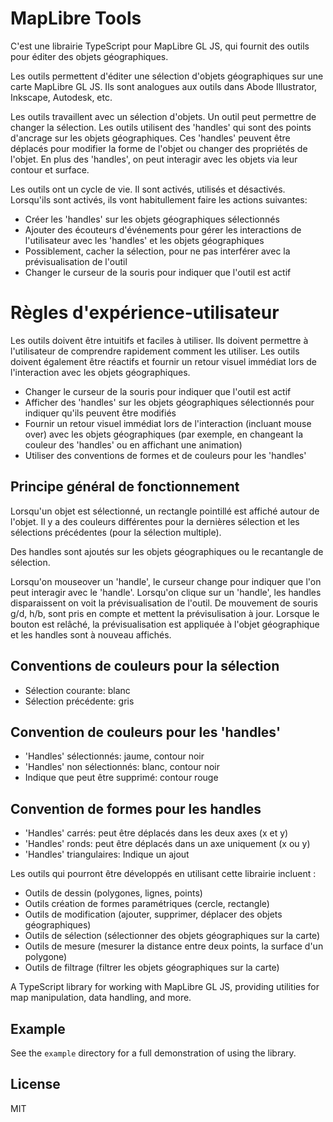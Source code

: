 # MapLibre Tools

C'est une librairie TypeScript pour MapLibre GL JS, qui fournit des outils pour éditer des objets géographiques.

Les outils permettent d'éditer une sélection d'objets géographiques sur une carte MapLibre GL JS. Ils sont analogues aux outils dans Abode Illustrator, Inkscape, Autodesk, etc.

Les outils travaillent avec un sélection d'objets. Un outil peut permettre de changer la sélection. Les outils utilisent des 'handles' qui sont des points d'ancrage sur les objets géographiques. Ces 'handles' peuvent être déplacés pour modifier la forme de l'objet ou changer des propriétés de l'objet. En plus des
'handles', on peut interagir avec les objets via leur contour et surface.

Les outils ont un cycle de vie. Il sont activés, utilisés et 
désactivés. Lorsqu'ils sont activés, ils vont habitullement faire
les actions suivantes:

 - Créer les 'handles' sur les objets géographiques sélectionnés
 - Ajouter des écouteurs d'événements pour gérer les interactions de l'utilisateur avec les 'handles' et les objets géographiques
 - Possiblement, cacher la sélection, pour ne pas interférer avec la prévisualisation de l'outil
 - Changer le curseur de la souris pour indiquer que l'outil est actif

 # Règles d'expérience-utilisateur

Les outils doivent être intuitifs et faciles à utiliser. Ils doivent permettre à l'utilisateur de comprendre rapidement comment les utiliser. Les outils doivent également être réactifs et fournir un retour visuel immédiat lors de l'interaction avec les objets géographiques.

 - Changer le curseur de la souris pour indiquer que l'outil est actif
 - Afficher des 'handles' sur les objets géographiques sélectionnés pour indiquer qu'ils peuvent être modifiés
- Fournir un retour visuel immédiat lors de l'interaction (incluant mouse over) avec les objets géographiques (par exemple, en changeant la couleur des 'handles' ou en affichant une animation)
- Utiliser des conventions de formes et de couleurs pour les 'handles'


## Principe général de fonctionnement

Lorsqu'un objet est sélectionné, un rectangle pointillé est affiché autour de l'objet. Il y a des couleurs différentes pour la dernières sélection et les sélections précédentes (pour la sélection multiple).

Des handles sont ajoutés sur les objets géographiques ou le recantangle de sélection.

Lorsqu'on mouseover un 'handle', le curseur change pour indiquer que l'on peut interagir avec le 'handle'. Lorsqu'on clique sur un 'handle', les handles disparaissent on voit la prévisualisation de l'outil. De mouvement de souris g/d, h/b, sont pris en compte et
mettent la prévisulisation à jour. Lorsque le bouton est relâché, la prévisualisation est appliquée à l'objet géographique et les handles sont à nouveau affichés.

## Conventions de couleurs pour la sélection

 - Sélection courante: blanc
 - Sélection précédente: gris

## Convention de couleurs pour les 'handles'
  
  - 'Handles' sélectionnés: jaume, contour noir
  - 'Handles' non sélectionnés: blanc, contour noir
  - Indique que peut être supprimé: contour rouge

## Convention de formes pour les handles
 
 - 'Handles' carrés: peut être déplacés dans les deux axes (x et y)
 - 'Handles' ronds: peut être déplacés dans un axe uniquement (x ou y)
 - 'Handles' triangulaires: Indique un ajout

Les outils qui pourront être développés en utilisant cette librairie incluent :
- Outils de dessin (polygones, lignes, points)
- Outils création de formes paramétriques (cercle, rectangle)
- Outils de modification (ajouter, supprimer, déplacer des objets géographiques)
- Outils de sélection (sélectionner des objets géographiques sur la carte)
- Outils de mesure (mesurer la distance entre deux points, la surface d'un polygone)
- Outils de filtrage (filtrer les objets géographiques sur la carte)

A TypeScript library for working with MapLibre GL JS, providing utilities for map manipulation, data handling, and more.

## Example

See the `example` directory for a full demonstration of using the library.

## License

MIT